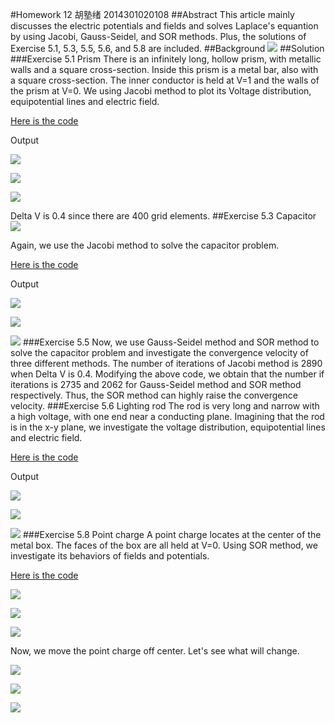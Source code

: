 #Homework 12 胡塾绪 2014301020108
##Abstract 
This article mainly discusses the electric potentials and fields and solves Laplace's equantion by using Jacobi, Gauss-Seidel, and SOR methods. Plus, the solutions of Exercise 5.1, 5.3, 5.5, 5.6, and 5.8 are included.
##Background
![](https://github.com/earthhero2016/compuational_physics_N2014301020108/blob/master/Ex-12/2016-12-11_093926.png)
##Solution
###Exercise 5.1 Prism
There is an infinitely long, hollow prism, with metallic walls and a square cross-section. Inside this prism is a metal bar, also with a square cross-section. The inner conductor is held at V=1 and the walls of the prism at V=0. We using Jacobi method to plot its Voltage distribution, equipotential lines and electric field.

[Here is the code](https://github.com/earthhero2016/compuational_physics_N2014301020108/blob/master/Ex-12/5.1.py)

Output

![](https://github.com/earthhero2016/compuational_physics_N2014301020108/blob/master/Ex-12/prism%20S.png)

![](https://github.com/earthhero2016/compuational_physics_N2014301020108/blob/master/Ex-12/prism%20C.png)

![](https://github.com/earthhero2016/compuational_physics_N2014301020108/blob/master/Ex-12/prism%20E.png)

Delta V is 0.4 since there are 400 grid elements.
##Exercise 5.3 Capacitor
![](https://github.com/earthhero2016/compuational_physics_N2014301020108/blob/master/Ex-12/1%20(1).png)

Again, we use the Jacobi method to solve the capacitor problem.

[Here is the code](https://github.com/earthhero2016/compuational_physics_N2014301020108/blob/master/Ex-12/Capacitor.py)

Output

![](https://github.com/earthhero2016/compuational_physics_N2014301020108/blob/master/Ex-12/cap%20S.png)

![](https://github.com/earthhero2016/compuational_physics_N2014301020108/blob/master/Ex-12/cap%20C.png)

![](https://github.com/earthhero2016/compuational_physics_N2014301020108/blob/master/Ex-12/cap%20E.png)
###Exercise 5.5 
Now, we use Gauss-Seidel method and SOR method to solve the capacitor problem and investigate the convergence velocity of three different methods. The number of iterations of Jacobi method is 2890 when Delta V is 0.4. Modifying the above code, we obtain that the number if iterations is 2735 and 2062 for Gauss-Seidel method and SOR method respectively. Thus, the SOR method can highly raise the convergence velocity.
###Exercise 5.6 Lighting rod
The rod is very long and narrow with a high voltage, with one end near a conducting plane. Imagining that the rod is in the x-y plane, we investigate the voltage distribution, equipotential lines and electric field.


[Here is the code](https://github.com/earthhero2016/compuational_physics_N2014301020108/blob/master/Ex-12/5.6.py)

Output

![](https://github.com/earthhero2016/compuational_physics_N2014301020108/blob/master/Ex-12/rod%20S.png)

![](https://github.com/earthhero2016/compuational_physics_N2014301020108/blob/master/Ex-12/rod%20C.png)

![](https://github.com/earthhero2016/compuational_physics_N2014301020108/blob/master/Ex-12/rod%20%20E%20true.png)
###Exercise 5.8 Point charge
A point charge locates at the center of the metal box. The faces of the box are all held at V=0. Using SOR method, we investigate its behaviors of fields and potentials.

[Here is the code](https://github.com/earthhero2016/compuational_physics_N2014301020108/blob/master/Ex-12/point%20charge.py)

![](https://github.com/earthhero2016/compuational_physics_N2014301020108/blob/master/Ex-12/charge.png)

![](https://github.com/earthhero2016/compuational_physics_N2014301020108/blob/master/Ex-12/charge%20C.png)

![](https://github.com/earthhero2016/compuational_physics_N2014301020108/blob/master/Ex-12/charge%20E%20true.png)

Now, we move the point charge off center. Let's see what will change.

![](https://github.com/earthhero2016/compuational_physics_N2014301020108/blob/master/Ex-12/charge%E2%80%99S.png)

![](https://github.com/earthhero2016/compuational_physics_N2014301020108/blob/master/Ex-12/charge%E2%80%98%20C.png)

![](https://github.com/earthhero2016/compuational_physics_N2014301020108/blob/master/Ex-12/charge%20%E2%80%98E.png)
